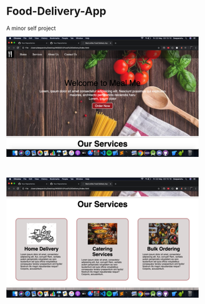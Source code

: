 # Food-Delivery-App
A minor self project


![](image1.png) <br /> <br /> <br /> <br />
![](image2.png)
